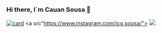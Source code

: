 ### Hi there, I´m Cauan Sousa 👋

[![card](https://github-readme-stats.vercel.app/api?username=cauansousa&theme=radical&show_icons=true)](https://github.com/anuraghazra/github-readme-stats)
<a src"https://www.instagram.com/icg.sousa/"> <img src="https://img.shields.io/badge/Instagram-E4405F?style=for-the-badge&logo=instagram&logoColor=white"/> </a>

<!--
[![iuricode](https://github-readme-stats.vercel.app/api/top-langs/?username=cauansousa&hide=html&layout=compact&theme=default)](https://github.com/auraghazra/github-readme-stats)

**cauansousa/cauansousa** is a ✨ _special_ ✨ repository because its `README.md` (this file) appears on your GitHub profile.

Here are some ideas to get you started:

- 🔭 I’m currently working on ...
- 🌱 I’m currently learning ...
- 👯 I’m looking to collaborate on ...
- 🤔 I’m looking for help with ...
- 💬 Ask me about ...
- 📫 How to reach me: ...
- 😄 Pronouns: ...
- ⚡ Fun fact: ...
-->
